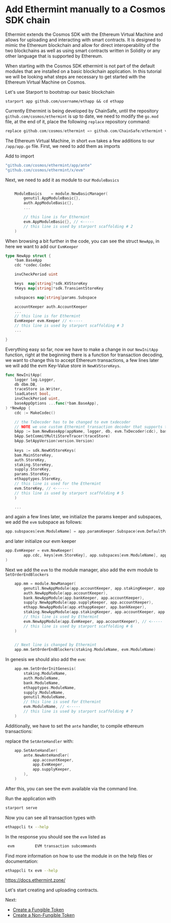 # Add Ethermint manually to a Cosmos SDK chain

Ethermint extends the Cosmos SDK with the Ethereum Virtual Machine and allows for uploading and interacting with smart contracts. It is designed to mimic the Ethereum blockchain and allow for direct interoperability of the two blockchains as well as using smart contracts written in Solidity or any other language that is supported by Ethereum.

When starting with the Cosmos SDK ethermint is not part of the default modules that are installed on a basic blockchain application. In this tutorial we will be looking what steps are necessary to get started with the Ethereum Virtual Machine on Cosmos.

Let's use Starport to bootstrap our basic blockchain

`starport app github.com/username/ethapp && cd ethapp`

Currently Ethermint is being developed by ChainSafe, until the repository `github.com/cosmos/ethermint` is up to date, we need to modify the `go.mod` file, at the end of it, place the following `replace` repository command:

```go
replace github.com/cosmos/ethermint => github.com/ChainSafe/ethermint v0.2.0-rc4
```
 
The Ethereum Virtual Machine, in short `evm` takes a few additions to our `/app/app.go` file. First, we need to add them as imports

Add to import
```go
"github.com/cosmos/ethermint/app/ante"
"github.com/cosmos/ethermint/x/evm"
```

Next, we need to add it as module to our `ModuleBasics`

```go

	ModuleBasics    = module.NewBasicManager(
		genutil.AppModuleBasic{},
        auth.AppModuleBasic{},
        ...

		// this line is for Ethermint
		evm.AppModuleBasic{}, // <-----
        // this line is used by starport scaffolding # 2
    )
```

When browsing a bit further in the code, you can see the struct `NewApp`, in here we want to add our `EvmKeeper`

```go
type NewApp struct {
	*bam.BaseApp
	cdc *codec.Codec

	invCheckPeriod uint

	keys  map[string]*sdk.KVStoreKey
	tKeys map[string]*sdk.TransientStoreKey

	subspaces map[string]params.Subspace

    accountKeeper auth.AccountKeeper
    ...
    // this line is for Ethermint
	EvmKeeper evm.Keeper // <-----
    // this line is used by starport scaffolding # 3
    ...

}

```

Everything easy so far, now we have to make a change in our `NewInitApp` function, right at the beginning there is a function for transaction decoding, we want to change this to accept Ethereum transactions, a few lines later we will add the evm Key-Value store in `NewKVStoreKeys`.

```go
func NewInitApp(
	logger log.Logger,
	db dbm.DB,
	traceStore io.Writer,
	loadLatest bool,
	invCheckPeriod uint,
	baseAppOptions ...func(*bam.BaseApp),
) *NewApp {
	cdc := MakeCodec()

	// the TxDecoder has to be changed to evm txdecoder
	// NOTE we use custom Ethermint transaction decoder that supports the sdk.Tx interface instead of sdk.StdTx
	bApp := bam.NewBaseApp(appName, logger, db, evm.TxDecoder(cdc), baseAppOptions...) // <------
	bApp.SetCommitMultiStoreTracer(traceStore)
    bApp.SetAppVersion(version.Version)
    
    keys := sdk.NewKVStoreKeys(
    bam.MainStoreKey,
    auth.StoreKey,
    staking.StoreKey,
    supply.StoreKey,
    params.StoreKey,
    ethapptypes.StoreKey,
    // this line is used for the Ethermint
    evm.StoreKey, // <------
    // this line is used by starport scaffolding # 5
    )

    ...
```

and again a few lines later, we initialize the params keeper and subspaces, we add the `evm` subspace as follows:

```go
app.subspaces[evm.ModuleName] = app.paramsKeeper.Subspace(evm.DefaultParamspace)
```

and later initialize our evm keeper

```go
app.EvmKeeper = evm.NewKeeper(
		app.cdc, keys[evm.StoreKey], app.subspaces[evm.ModuleName], app.accountKeeper,
)
```

Next we add the `evm` to the module manager, also add the evm module to `SetOrderEndBlockers` 

```go
	app.mm = module.NewManager(
		genutil.NewAppModule(app.accountKeeper, app.stakingKeeper, app.BaseApp.DeliverTx),
		auth.NewAppModule(app.accountKeeper),
		bank.NewAppModule(app.bankKeeper, app.accountKeeper),
		supply.NewAppModule(app.supplyKeeper, app.accountKeeper),
		ethapp.NewAppModule(app.ethappKeeper, app.bankKeeper),
		staking.NewAppModule(app.stakingKeeper, app.accountKeeper, app.supplyKeeper),
		// this line is used by Ethermint
		evm.NewAppModule(app.EvmKeeper, app.accountKeeper), // <-----
		// this line is used by starport scaffolding # 6
    )
    

	// Next line is changed by Ethermint
	app.mm.SetOrderEndBlockers(staking.ModuleName, evm.ModuleName)
```

In genesis we should also add the `evm`:

```go
	app.mm.SetOrderInitGenesis(
		staking.ModuleName,
		auth.ModuleName,
		bank.ModuleName,
		ethapptypes.ModuleName,
		supply.ModuleName,
		genutil.ModuleName,
		// this line is used for Ethermint
		evm.ModuleName, // <-----
		// this line is used by starport scaffolding # 7
	)
```

Additionally, we have to set the `ante` handler, to compile ethereum transactions:

replace the `SetAnteHandler` with:


```go
	app.SetAnteHandler(
		ante.NewAnteHandler(
			app.accountKeeper,
			app.EvmKeeper,
			app.supplyKeeper,
		),
	)
```

After this, you can see the evm available via the command line.

Run the application with 

```bash
starport serve
```

Now you can see all transaction types with

```bash
ethappcli tx --help
```

In the response you should see the `evm` listed as

```bash
 evm         EVM transaction subcommands
```

Find more information on how to use the module in on the help files or documentation:

```bash
ethappcli tx evm --help
```

https://docs.ethermint.zone/

Let's start creating and uploading contracts.

Next:

- [Create a Fungible Token](04_usecases/02_erc20/02_erc20.md)
- [Create a Non-Fungible Token](04_usecases/04_nft/04_nft.md)